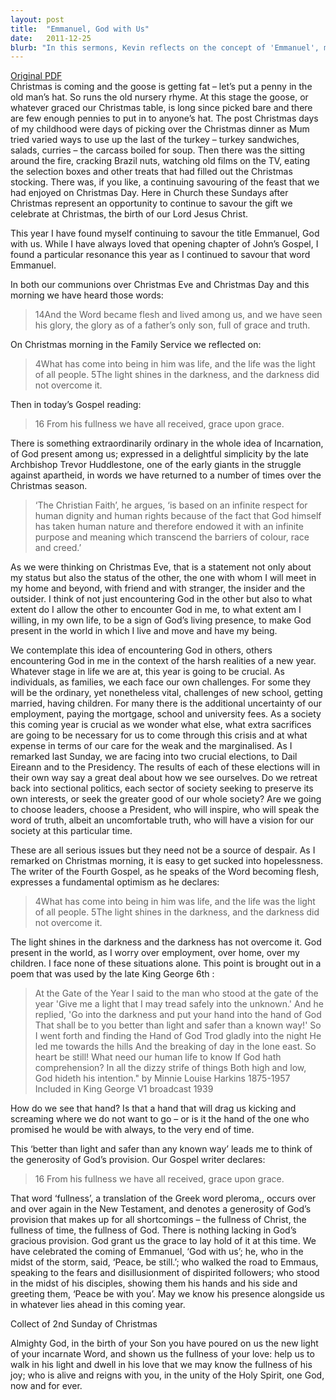 ```yaml
---
layout: post
title:  "Emmanuel, God with Us"
date:   2011-12-25
blurb: "In this sermons, Kevin reflects on the concept of 'Emmanuel', meaning 'God with us', and how it resonates especially during the Christmas season. He discusses the idea of encountering God in others and allowing others to encounter God in us. Despite the challenges and uncertainties of the new year, he emphasizes the presence of God in our lives and the hope it brings."
---
```

[Original PDF](/assets/pdf/christmas22011.pdf)    
Christmas is coming and the goose is getting fat – let’s put a penny in the old man’s hat. So runs the old nursery rhyme. At this stage the goose, or whatever graced our Christmas table, is long since picked bare and there are few enough pennies to put in to anyone’s hat. The post Christmas days of my childhood were days of picking over the Christmas dinner as Mum tried varied ways to use up the last of the turkey – turkey sandwiches, salads, curries – the carcass boiled for soup. Then there was the sitting around the fire, cracking Brazil nuts, watching old films on the TV, eating the selection boxes and other treats that had filled out the Christmas stocking. There was, if you like, a continuing savouring of the feast that we had enjoyed on Christmas Day. Here in Church these Sundays after Christmas represent an opportunity to continue to savour the gift we celebrate at Christmas, the birth of our Lord Jesus Christ.

This year I have found myself continuing to savour the title Emmanuel, God with us. While I have always loved that opening chapter of John’s Gospel, I found a particular resonance this year as I continued to savour that word Emmanuel.

In both our communions over Christmas Eve and Christmas Day and this morning we have heard those words:

> 14And the Word became flesh and lived among us, and we have seen his glory, the glory as of a father’s only son, full of grace and truth.

On Christmas morning in the Family Service we reflected on:

> 4What has come into being in him was life, and the life was the light of all people. 5The light shines in the darkness, and the darkness did not overcome it.

Then in today’s Gospel reading:

> 16 From his fullness we have all received, grace upon grace.

There is something extraordinarily ordinary in the whole idea of Incarnation, of God present among us; expressed in a delightful simplicity by the late Archbishop Trevor Huddlestone, one of the early giants in the struggle against apartheid, in words we have returned to a number of times over the Christmas season.

> ‘The Christian Faith’, he argues, ‘is based on an infinite respect for human dignity and human rights because of the fact that God himself has taken human nature and therefore endowed it with an infinite purpose and meaning which transcend the barriers of colour, race and creed.’

As we were thinking on Christmas Eve, that is a statement not only about my status but also the status of the other, the one with whom I will meet in my home and beyond, with friend and with stranger, the insider and the outsider. I think of not just encountering God in the other but also to what extent do I allow the other to encounter God in me, to what extent am I willing, in my own life, to be a sign of God’s living presence, to make God present in the world in which I live and move and have my being.

We contemplate this idea of encountering God in others, others encountering God in me in the context of the harsh realities of a new year. Whatever stage in life we are at, this year is going to be crucial. As individuals, as families, we each face our own challenges. For some they will be the ordinary, yet nonetheless vital, challenges of new school, getting married, having children. For many there is the additional uncertainty of our employment, paying the mortgage, school and university fees. As a society this coming year is crucial as we wonder what else, what extra sacrifices are going to be necessary for us to come through this crisis and at what expense in terms of our care for the weak and the marginalised. As I remarked last Sunday, we are facing into two crucial elections, to Dail Eireann and to the Presidency. The results of each of these elections will in their own way say a great deal about how we see ourselves. Do we retreat back into sectional politics, each sector of society seeking to preserve its own interests, or seek the greater good of our whole society? Are we going to choose leaders, choose a President, who will inspire, who will speak the word of truth, albeit an uncomfortable truth, who will have a vision for our society at this particular time.

These are all serious issues but they need not be a source of despair. As I remarked on Christmas morning, it is easy to get sucked into hopelessness. The writer of the Fourth Gospel, as he speaks of the Word becoming flesh, expresses a fundamental optimism as he declares:

> 4What has come into being in him was life, and the life was the light of all people. 5The light shines in the darkness, and the darkness did not overcome it.

The light shines in the darkness and the darkness has not overcome it. God present in the world, as I worry over employment, over home, over my children. I face none of these situations alone. This point is brought out in a poem that was used by the late King George 6th :

> At the Gate of the Year
I said to the man who stood at the gate of the year
'Give me a light that I may tread safely into the unknown.'
And he replied,
'Go into the darkness and put your hand into the hand of God
That shall be to you better than light and safer than a known way!'
So I went forth and finding the Hand of God
Trod gladly into the night
He led me towards the hills
And the breaking of day in the lone east.
So heart be still!
What need our human life to know
If God hath comprehension?
In all the dizzy strife of things
Both high and low,
God hideth his intention."
by Minnie Louise Harkins 1875-1957
Included in King George V1 broadcast 1939

How do we see that hand? Is that a hand that will drag us kicking and screaming where we do not want to go – or is it the hand of the one who promised he would be with always, to the very end of time.

This ‘better than light and safer than any known way’ leads me to think of the generosity of God’s provision. Our Gospel writer declares:

> 16 From his fullness we have all received, grace upon grace.

That word ‘fullness’, a translation of the Greek word pleroma,, occurs over and over again in the New Testament, and denotes a generosity of God’s provision that makes up for all shortcomings – the fullness of Christ, the fullness of time, the fullness of God. There is nothing lacking in God’s gracious provision. God grant us the grace to lay hold of it at this time. We have celebrated the coming of Emmanuel, ‘God with us’; he, who in the midst of the storm, said, ‘Peace, be still.’; who walked the road to Emmaus, speaking to the fears and disillusionment of dispirited followers; who stood in the midst of his disciples, showing them his hands and his side and greeting them, ‘Peace be with you’. May we know his presence alongside us in whatever lies ahead in this coming year.

Collect of 2nd Sunday of Christmas

Almighty God,
in the birth of your Son
you have poured on us the new light of your incarnate Word,
and shown us the fullness of your love:
help us to walk in his light and dwell in his love
that we may know the fullness of his joy;
who is alive and reigns with you,
in the unity of the Holy Spirit,
one God, now and for ever.
